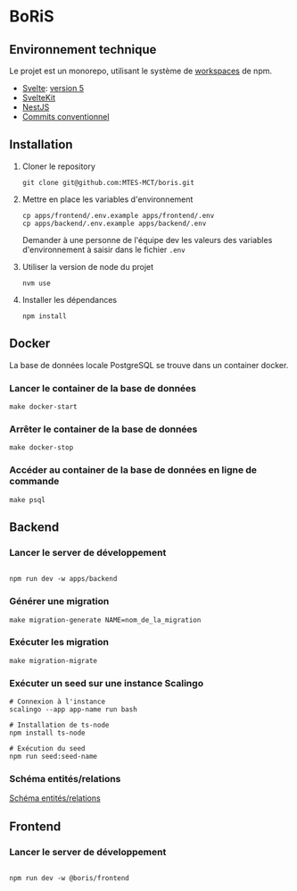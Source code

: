 # BoRiS

## Environnement technique

Le projet est un monorepo, utilisant le système de [workspaces](https://docs.npmjs.com/cli/v7/using-npm/workspaces) de
npm.

- [Svelte](https://svelte.dev/docs/introduction): [version 5](https://svelte-5-preview.vercel.app/docs/introduction)
- [SvelteKit](https://kit.svelte.dev/docs/introduction)
- [NestJS](https://nestjs.com/)
- [Commits conventionnel](https://www.conventionalcommits.org/en/v1.0.0/)

## Installation

1. Cloner le repository

   ```
   git clone git@github.com:MTES-MCT/boris.git
   ```

2. Mettre en place les variables d'environnement

   ```
   cp apps/frontend/.env.example apps/frontend/.env
   cp apps/backend/.env.example apps/backend/.env
   ```

   Demander à une personne de l'équipe dev les valeurs des variables d'environnement à saisir dans le fichier `.env`

3. Utiliser la version de node du projet

   ```
   nvm use
   ```

4. Installer les dépendances

   ```
   npm install
   ```

## Docker

La base de données locale PostgreSQL se trouve dans un container docker.

### Lancer le container de la base de données

```
make docker-start
```

### Arrêter le container de la base de données

```
make docker-stop
```

### Accéder au container de la base de données en ligne de commande

```
make psql
```

## Backend

### Lancer le server de développement

```

npm run dev -w apps/backend

```

### Générer une migration

```
make migration-generate NAME=nom_de_la_migration
```

### Exécuter les migration

```
make migration-migrate
```

### Exécuter un seed sur une instance Scalingo

```
# Connexion à l'instance
scalingo --app app-name run bash

# Installation de ts-node
npm install ts-node

# Exécution du seed
npm run seed:seed-name
```

### Schéma entités/relations

[Schéma entités/relations](/apps/backend/doc/entities-relationships-diagram.mermaid)

## Frontend

### Lancer le server de développement

```

npm run dev -w @boris/frontend

```
